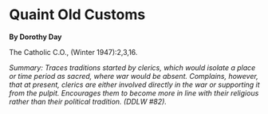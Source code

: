 Quaint Old Customs
==================

**By Dorothy Day**

The Catholic C.O., (Winter 1947):2,3,16.

*Summary: Traces traditions started by clerics, which would isolate a
place or time period as sacred, where war would be absent. Complains,
however, that at present, clerics are either involved directly in the
war or supporting it from the pulpit. Encourages them to become more in
line with their religious rather than their political tradition. (DDLW
\#82).*


